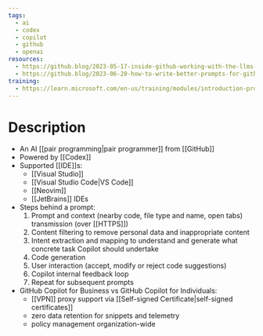 ```yaml
---
tags:
  - ai
  - codex
  - copilot
  - github
  - openai
resources:
  - https://github.blog/2023-05-17-inside-github-working-with-the-llms-behind-github-copilot/
  - https://github.blog/2023-06-20-how-to-write-better-prompts-for-github-copilot/
training:
  - https://learn.microsoft.com/en-us/training/modules/introduction-prompt-engineering-with-github-copilot/
---
```

# Description
- An AI [[pair programming|pair programmer]] from [[GitHub]]
- Powered by [[Codex]] 
- Supported [[IDE]]s:
	- [[Visual Studio]]
	- [[Visual Studio Code|VS Code]]
	- [[Neovim]]
	- [[JetBrains]] IDEs
- Steps behind a prompt:
  1. Prompt and context (nearby code, file type and name, open tabs) transmission (over [[HTTPS]])
  2. Content filtering to remove personal data and inappropriate content
  3. Intent extraction and mapping to understand and generate what concrete task Copilot should undertake
  4. Code generation
  5. User interaction (accept, modify or reject code suggestions)
  6. Copilot internal feedback loop
  7. Repeat for subsequent prompts
- GitHub Copilot for Business vs GitHub Copilot for Individuals:
	- [[VPN]] proxy support via [[Self-signed Certificate|self-signed certificates]]
	- zero data retention for snippets and telemetry
	- policy management organization-wide